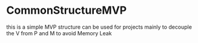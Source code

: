 # CommonStructureMVP
this is a simple MVP structure can be used for projects mainly to decouple the V from P and M to avoid Memory Leak 
